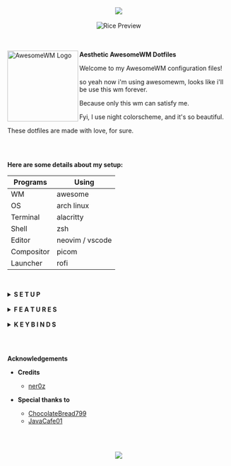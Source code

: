 <!-- Screenshot -->
<div align="center">
    <img src="https://awesomewm.org/images/awesome-logo.svg">
</div>

<br>

<div align="center">
    <img src="assets/awesome.png" alt="Rice Preview">
</div>

<br>
<br>

<a href="https://awesomewm.org/"><img alt="AwesomeWM Logo" height="160" align = "left" src="https://awesomewm.org/doc/api/images/AUTOGEN_wibox_logo_logo_and_name.svg"></a>
<b>  Aesthetic AwesomeWM Dotfiles  </b>

Welcome to my AwesomeWM configuration files! 

so yeah now i'm using awesomewm, looks like i'll be use this wm forever.

Because only this wm can satisfy me.

Fyi, I use night colorscheme, and it's so beautiful.

These dotfiles are made with love, for sure.

<h2></h2><br>

**Here are some details about my setup:**

| Programs   | Using             |
| ---------- | ----------------- |
| WM         | awesome           |
| OS         | arch linux        |
| Terminal   | alacritty         |
| Shell      | zsh               |
| Editor     | neovim / vscode   |
| Compositor | picom             |
| Launcher   | rofi              |

<h2></h2><br>

<details>
<summary><strong>S E T U P</strong></summary>

   > This is step-by-step how to install these dotfiles. Just [R.T.F.M](https://en.wikipedia.org/wiki/RTFM).

   1. Install dependencies and enable services

      + Dependencies

      - **Arch Linux** (and all Arch-based distributions)

            *Assuming your AUR helper is* `yay`

            ```shell
            yay -Sy awesome-git picom-git alacritty rofi todo-bin acpi acpid \
            wireless_tools jq inotify-tools polkit-gnome xdotool xclip maim \
            brightnessctl alsa-utils alsa-tools pulseaudio lm_sensors \
            mpd mpc mpdris2 ncmpcpp playerctl --needed 
            ```

      + Services

         ```shell
         # For automatically launching mpd on login
         systemctl --user enable mpd.service
         systemctl --user start mpd.service

         # For charger plug/unplug events (if you have a battery)
         sudo systemctl enable acpid.service
         sudo systemctl start acpid.service
         ```

   2. Install needed fonts

      You will need to install a few fonts (mainly icon fonts) in order for text and icons to be rendered properly.

      Necessary fonts:
      + **Iosevka**  - [here](https://github.com/ryanoasis/nerd-fonts/)
      + **Icomoon**  - [here](https://www.dropbox.com/s/hrkub2yo9iapljz/icomoon.zip?dl=0)
      + **Material** - [here](https://github.com/google/material-design-icons)

      Once you download them and unpack them, place them into `~/.fonts` or `~/.local/share/fonts`.
   
   3. Install my AwesomeWM configuration files

      > Clone this repository

      ```shell
      git clone https://github.com/israelt/dotfiles_ok
      mv ./dotfiles_ok ./dotfiles
      cd dotfiles
      ```

      > Copy config and binaries files

      ```shell
      cp -r config/* ~/.config/
      cp -r bin/* ~/.local/bin/
      cp -r misc/. ~/
      ```

      > You have to add `TODO_PATH` in your env variable

      ```shell
      export TODO_PATH="path/to/todo"
      ```

   4. Configure stuff

      The relevant files are inside your `~/.config/awesome` directory.

      + User preferences and default applications

         In `rc.lua` there is a *Default Applications* section where user preferences and default applications are defined.
         You should change those to your liking.

         Note: For the weather widgets to work, you will also need to create an account on [openweathermap](https://openweathermap.org), get your key, look for your city ID, and set `openweathermap_key` and `openweathermap_city_id` accordingly.

   5. Lastly, log out from your current desktop session and log in into AwesomeWM.

</details>

<br>

<details>
<summary><strong>F E A T U R E S</strong></summary>

<b>These are the features included in my AwesomeWM setups!</b>


   + Beautiful `colorscheme` ikr, named `night` and created by [ner0z](https://github.com/ner0z)
   + Aesthetic `Dashboard` ngl.
   + Custom mouse-friendly `ncmpcpp` UI with album art ofc.
      - <details>
         <summary>Preview</summary>

         *this is so aesthetic isn't it?*

         <div align="left">
         <img src="assets/ncmpcpp.png" width="500px" alt="ncmpcpp preview">
         </div>
         </details>
   + `Word Clock Lockscreen` with PAM Integration
      - <details>

         *A beautiful word clock is on the lockscreen!*

         <summary>Preview</summary>
         <div align="left">
         <img src="assets/lockscreen.png" width="500px" alt="word clock lockscreen preview">
         </div>
         </details>
   + Notification Center
   + Control Panel
   + ToDo Reminder
   + Battery Indicator
   + PopUp Notifications
   + Applications Launcher
   + Some Tooltip Widget
   + Hardware Monitor

</details>

<br>

<details>
<summary><strong>K E Y B I N D S</strong></summary>

I use <kbd>super</kbd> AKA Windows key as my main modifier.
also with <kbd>alt, shift, and ctrl</kbd>

**Keyboard**

| Keybind                                 | Action                                                    |
|-----------------------------------------|-----------------------------------------------------------|
| <kbd>super + enter</kbd>                | Spawn terminal                                            |
| <kbd>super + w</kbd>                    | Spawn web browser                                         |
| <kbd>super + x</kbd>                    | Spawn color picker                                        |
| <kbd>super + f</kbd>                    | Spawn file manager                                        |
| <kbd>super + d</kbd>                    | Launch applications launcher                              |
| <kbd>super + shift + d</kbd>            | Toggle dashboard                                          |
| <kbd>super + q</kbd>                    | Close client                                              |
| <kbd>super + ctrl + l</kbd>             | Toggle lock screen                                        |
| <kbd>super + [1-0]</kbd>                | View tag AKA change workspace (for you i3/bsp folks)      |
| <kbd>super + shift + [1-0]</kbd>        | Move focused client to tag                                |
| <kbd>super + space</kbd>                | Select next layout                                        |
| <kbd>super + s</kbd>                    | Set tiling layout                                         |
| <kbd>super + shift + s</kbd>            | Set floating layout                                       |
| <kbd>super + c</kbd>                    | Center floating client                                    |
| <kbd>super + [arrow keys]</kbd>         | Change focus by direction                                 |
| <kbd>super + shift + f</kbd>            | Toggle fullscreen                                         |
| <kbd>super + m</kbd>                    | Toggle maximize                                           |
| <kbd>super + n</kbd>                    | Minimize                                                  |
| <kbd>ctrl + shift + n</kbd>             | Restore minimized                                         |
| <kbd>alt + tab</kbd>                    | Window switcher                                           |

<br>

**Mouse on the desktop**

| Mousebind          | Action                                     |
|--------------------|--------------------------------------------|
| `left click`       | Dismiss all notifications                  |
| `right click`      | App drawer                                 |
| `middle click`     | Toggle Dashboard                           |
| `scroll up/down`   | Cycle through tags                         |

*... And many many more! for more information check `awesome/configuration/keys.lua`*

</details>

<h2></h2><br>

**Acknowledgements**

   - **Credits**
      + [ner0z](https://github.com/ner0z)

   - **Special thanks to**
      + [ChocolateBread799](https://github.com/ChocolateBread799)
      + [JavaCafe01](https://github.com/JavaCafe01)

<h2></h2><br>

<p align="center"><a href="https://github.com/rxyhn/AwesomeWM-Dotfiles/blob/main/.github/LICENSE"><img src="https://img.shields.io/static/v1.svg?style=flat-square&label=License&message=GPL-3.0&logoColor=eceff4&logo=github&colorA=061115&colorB=67AFC1"/></a></p>
